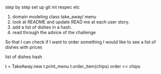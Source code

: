 step by step 
set up git int respec etc 
1. domain modeling class take_away/ menu
2. look at README and update READ me at each user story. 
3. add a list of dishes in a hash. 
4. read through the advice of the challenge 

So that I can check if I want to order something
I would like to see a list of dishes with prices

list of dishes hash

t = TakeAway.new
t.print_menu
t.order_item(chips)
order << chips 
